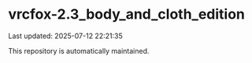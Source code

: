 # vrcfox-2.3_body_and_cloth_edition

Last updated: 2025-07-12 22:21:35

This repository is automatically maintained.

